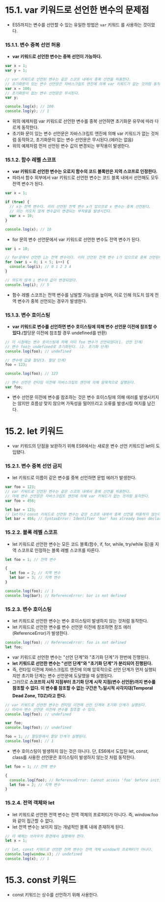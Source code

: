 # 15.1. var 키워드로 선언한 변수의 문제점
- ES5까지는 변수를 선언할 수 있는 유일한 방법은 `var` 키워드 를 사용하는 것이었다.

### 15.1.1. 변수 중복 선언 허용
- **var 키워드로 선언한 변수는 중복 선언이 가능하다.**
```javascript
var x = 1;
var y = 1;

// var 키워드로 선언된 변수는 같은 스코프 내에서 중복 선언을 허용한다.
// 초기화문이 있는 변수 선언문은 자바스크립트 엔진에 의해 var 키워드가 없는 것처럼 동작한다.
var x = 100;
// 초기화문이 없는 변수 선언문은 무시된다.
var y;

console.log(x); // 100
console.log(y); // 1
```
- 위의 예제처럼 var 키워드로 선언한 변수를 중복 선언하면 초기화문 유무에 따라 다르게 동작한다.
- 초기화 문이 있는 변수 선언문은 자바스크립트 엔진에 의해 var 키워드가 없는 것처럼 동작하고, 초기화문이 없는 변수 선언문은 무시된다.(에러는 없음)
- 위의 예제처럼 먼저 선언된 변수 값이 변경되는 부작용이 발생한다.

### 15.1.2. 함수 레벨 스코프
- **var 키워드로 선언한 변수는 오로지 함수의 코드 블록만은 지역 스코프로 인정한다.**
- 따라서 함수 외부에서 var 키워드로 선언한 변수는 코드 블록 내에서 선언해도 모두 전역 변수가 된다.
```javascript
var x = 1;

if (true) {
  // x는 전역 변수다. 이미 선언된 전역 변수 x가 있으므로 x 변수는 중복 선언된다.
  // 이는 의도치 않게 변수값이 변경되는 부작용을 발생시킨다.
  var x = 10;
}

console.log(x); // 10
```
- for 문의 변수 선언문에서 var 키워드로 선언한 변수도 전역 변수가 된다.
```javascript
var i = 10;

// for문에서 선언한 i는 전역 변수이다. 이미 선언된 전역 변수 i가 있으므로 중복 선언된다.
for (var i = 0; i < 5; i++) {
  console.log(i); // 0 1 2 3 4
}

// 의도치 않게 i 변수의 값이 변경되었다.
console.log(i); // 5
```
- 함수 레벨 스코프는 전역 변수를 남발할 가능성을 높이며, 이로 인해 의도치 않게 전역 변수가 중복 선언되는 경우가 발생한다.

### 15.1.3. 변수 호이스팅
- **var 키워드로 변수를 선언하면 변수 호이스팅에 의해 변수 선언문 이전에 참조할 수 있다.**(할당문 이전에 참조할 경우 undefined를 반환)
```javascript
// 이 시점에는 변수 호이스팅에 의해 이미 foo 변수가 선언되었다(1. 선언 단계)
// 변수 foo는 undefined로 초기화된다. (2. 초기화 단계)
console.log(foo); // undefined

// 변수에 값을 할당(3. 할당 단계)
foo = 123;

console.log(foo); // 123

// 변수 선언은 런타임 이전에 자바스크립트 엔진에 의해 암묵적으로 실행된다.
var foo;
```
- 변수 선언문 이전에 변수를 참조하는 것은 변수 호이스팅에 의해 에러를 발생시키지는 않지만 흐름상 맞지 않으며 가독성을 떨어뜨리고 오류를 발생시킬 여지를 남긴다.

# 15.2. let 키워드
- var 키워드의 단점을 보완하기 위해 ES6에서는 새로운 변수 선언 키워드인 let이 도입됐다.

### 15.2.1. 변수 중복 선언 금지
- let 키워드로 이름이 같은 변수를 중복 선언하면 문법 에러가 발생한다.
```javascript
var foo = 123;
// var 키워드로 선언된 변수는 같은 스코프 내에서 중복 선언을 허용한다.
// 아래 변수 선언문은 자바스크립트 엔진에 의해 var 키워드가 없는 것처럼 동작한다.
var foo = 456;

let bar = 123;
// let이나 const 키워드로 선언된 변수는 같은 스코프 내에서 중복 선언을 허용하지 않는다.
let bar = 456; // SyntaxError: Identifier 'bar' has already been declared
```

### 15.2.2. 블록 레벨 스코프
- let 키워드로 선언한 변수는 모든 코드 블록(함수, if, for, while, try/while 등)을 지역 스코프로 인정하는 블록 레벨 스코프를 따른다.
```javascript
let foo = 1; // 전역 변수

{
  let foo = 2; // 지역 변수
  let bar = 3; // 지역 변수
}

console.log(foo); // 1
console.log(bar); // ReferenceError: bar is not defined
```

### 15.2.3. 변수 호이스팅
- let 키워드로 선언한 변수는 변수 호이스팅이 발생하지 않는 것처럼 동작한다.
- let 키워드로 선언한 변수를 변수 선언문 이전에 참조하면 참조 에러(ReferenceError)가 발생한다.
```javascript
console.log(foo); // ReferenceError: foo is not defined
let foo;
```
- var 키워드로 선언한 변수는 "선언 단계"와 "초기화 단계"가 한번에 진행된다.
- **let 키워드로 선언한 변수는 "선언 단계"와 "초기화 단계"가 분리되어 진행된다.**
- 즉, 런타임 이전에 자바스크립트 엔진에 의해 암묵적으로 선언 단계가 먼저 실행되지만 초기화 단계는 변수 선언문에 도달했을 때 실행된다.
- 그러므로 **스코프의 시작 지점부터 초기화 단계 시작 지점(변수 선언문)까지 변수를 참조할 수 없다. 이 변수를 참조할 수 없는 구간은 🏷️일시적 사각지대(Temporal Dead Zone, TDZ)라고 한다.**
```javascript
// var 키워드로 선언한 변수는 런타임 이전에 선언 단계와 초기화 단계가 실행된다.
// 따라서 변수 선언문 이전에 변수를 참조할 수 있다.
console.log(foo); // undefined

var foo;
console.log(foo); // undefined

foo = 1; // 할당문에서 할당 단계가 실행된다.
console.log(foo); // 1
```
- 변수 호이스팅이 발생하지 않는 것은 아니다. 단, ES6에서 도입된 let, const, class를 사용한 선언문은 호이스팅이 발생하지 않는것 처럼 동작한다.
```javascript
let foo = 1; // 전역 변수

{
  console.log(foo); // ReferenceError: Cannot access 'foo' before initialization
  let foo = 2; // 지역 변수
}
```

### 15.2.4. 전역 객체와 let
- let  키워드로 선언한 전역 변수는 전역 객체의 프로퍼티가 아니다. 즉, window.foo와 같이 접근할 수 없다.
- let 전역 변수는 보이지 않는 개념적인 블록 내에 존재하게 된다.
```javascript
// 이 예제는 브라우저 환경에서 실행해야 한다.
let x = 1;

// let, const 키워드로 선언한 전역 변수는 전역 객체 window의 프로퍼티가 아니다.
console.log(window.x); // undefined
console.log(x); // 1
```

# 15.3. const 키워드
- const 키워드는 상수를 선언하기 위해 사용한다.
